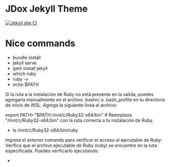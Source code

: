 # JDox Jekyll Theme

[![Jekyll site CI](https://github.com/aliifam/jdox/actions/workflows/jekyll.yml/badge.svg?branch=master)](https://github.com/aliifam/jdox/actions/workflows/jekyll.yml)

# Nice commands

- bundle install
- jekyll serve
- gem install jekyll
- which ruby
- ruby -v
- echo $PATH

Si la ruta a la instalación de Ruby no está presente en la salida, puedes agregarla manualmente en el archivo .bashrc o .bash_profile en tu directorio de inicio de WSL. Agrega la siguiente línea al archivo:

export PATH="$PATH:/mnt/c/Ruby32-x64/bin" # Reemplaza "/mnt/c/Ruby32-x64/bin" con la ruta correcta a tu instalación de Ruby.

- ls /mnt/c/Ruby32-x64/bin/ruby

Ingresa el anterior comando para verificar el acceso al ejecutable de Ruby: Verifica que el archivo ejecutable de Ruby (ruby) se encuentre en la ruta especificada. Puedes verificarlo ejecutando:

-
